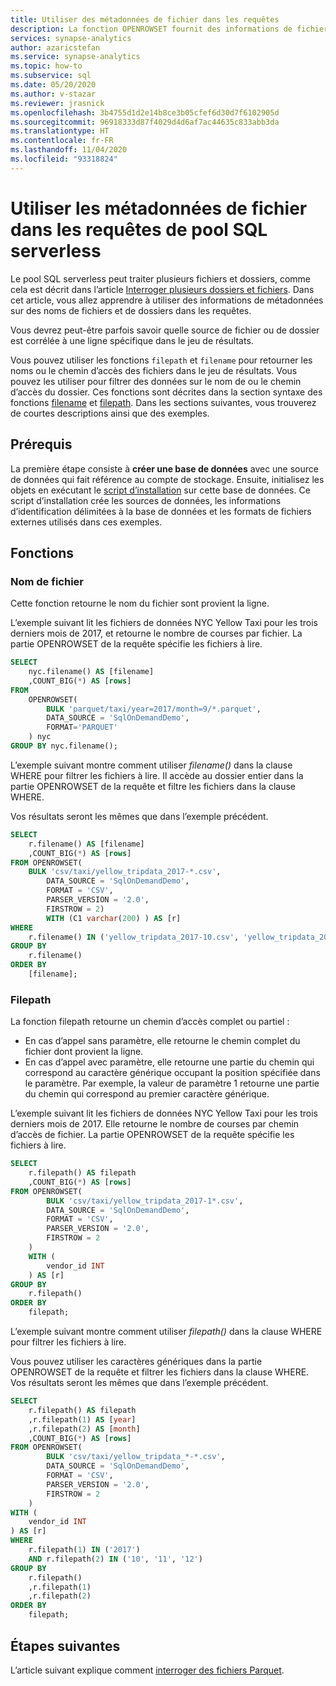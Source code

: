 ```yaml
---
title: Utiliser des métadonnées de fichier dans les requêtes
description: La fonction OPENROWSET fournit des informations de fichier et de chemin d’accès sur chaque fichier utilisé dans la requête pour filtrer ou analyser des données en fonction du nom de fichier ou du chemin d’accès du dossier.
services: synapse-analytics
author: azaricstefan
ms.service: synapse-analytics
ms.topic: how-to
ms.subservice: sql
ms.date: 05/20/2020
ms.author: v-stazar
ms.reviewer: jrasnick
ms.openlocfilehash: 3b4755d1d2e14b8ce3b05cfef6d30d7f6102905d
ms.sourcegitcommit: 96918333d87f4029d4d6af7ac44635c833abb3da
ms.translationtype: HT
ms.contentlocale: fr-FR
ms.lasthandoff: 11/04/2020
ms.locfileid: "93318824"
---
```

# <a name="use-file-metadata-in-serverless-sql-pool-queries"></a>Utiliser les métadonnées de fichier dans les requêtes de pool SQL serverless

Le pool SQL serverless peut traiter plusieurs fichiers et dossiers, comme cela est décrit dans l’article [Interroger plusieurs dossiers et fichiers](query-folders-multiple-csv-files.md). Dans cet article, vous allez apprendre à utiliser des informations de métadonnées sur des noms de fichiers et de dossiers dans les requêtes.

Vous devrez peut-être parfois savoir quelle source de fichier ou de dossier est corrélée à une ligne spécifique dans le jeu de résultats.

Vous pouvez utiliser les fonctions `filepath` et `filename` pour retourner les noms ou le chemin d’accès des fichiers dans le jeu de résultats. Vous pouvez les utiliser pour filtrer des données sur le nom de ou le chemin d’accès du dossier. Ces fonctions sont décrites dans la section syntaxe des fonctions [filename](query-data-storage.md#filename-function) et [filepath](query-data-storage.md#filepath-function). Dans les sections suivantes, vous trouverez de courtes descriptions ainsi que des exemples.

## <a name="prerequisites"></a>Prérequis

La première étape consiste à **créer une base de données** avec une source de données qui fait référence au compte de stockage. Ensuite, initialisez les objets en exécutant le [script d’installation](https://github.com/Azure-Samples/Synapse/blob/master/SQL/Samples/LdwSample/SampleDB.sql) sur cette base de données. Ce script d’installation crée les sources de données, les informations d’identification délimitées à la base de données et les formats de fichiers externes utilisés dans ces exemples.

## <a name="functions"></a>Fonctions

### <a name="filename"></a>Nom de fichier

Cette fonction retourne le nom du fichier sont provient la ligne.

L’exemple suivant lit les fichiers de données NYC Yellow Taxi pour les trois derniers mois de 2017, et retourne le nombre de courses par fichier. La partie OPENROWSET de la requête spécifie les fichiers à lire.

```sql
SELECT
    nyc.filename() AS [filename]
    ,COUNT_BIG(*) AS [rows]
FROM  
    OPENROWSET(
        BULK 'parquet/taxi/year=2017/month=9/*.parquet',
        DATA_SOURCE = 'SqlOnDemandDemo',
        FORMAT='PARQUET'
    ) nyc
GROUP BY nyc.filename();
```

L’exemple suivant montre comment utiliser *filename()* dans la clause WHERE pour filtrer les fichiers à lire. Il accède au dossier entier dans la partie OPENROWSET de la requête et filtre les fichiers dans la clause WHERE.

Vos résultats seront les mêmes que dans l’exemple précédent.

```sql
SELECT
    r.filename() AS [filename]
    ,COUNT_BIG(*) AS [rows]
FROM OPENROWSET(
    BULK 'csv/taxi/yellow_tripdata_2017-*.csv',
        DATA_SOURCE = 'SqlOnDemandDemo',
        FORMAT = 'CSV',
        PARSER_VERSION = '2.0',
        FIRSTROW = 2) 
        WITH (C1 varchar(200) ) AS [r]
WHERE
    r.filename() IN ('yellow_tripdata_2017-10.csv', 'yellow_tripdata_2017-11.csv', 'yellow_tripdata_2017-12.csv')
GROUP BY
    r.filename()
ORDER BY
    [filename];
```

### <a name="filepath"></a>Filepath

La fonction filepath retourne un chemin d’accès complet ou partiel :

- En cas d’appel sans paramètre, elle retourne le chemin complet du fichier dont provient la ligne.
- En cas d’appel avec paramètre, elle retourne une partie du chemin qui correspond au caractère générique occupant la position spécifiée dans le paramètre. Par exemple, la valeur de paramètre 1 retourne une partie du chemin qui correspond au premier caractère générique.

L’exemple suivant lit les fichiers de données NYC Yellow Taxi pour les trois derniers mois de 2017. Elle retourne le nombre de courses par chemin d’accès de fichier. La partie OPENROWSET de la requête spécifie les fichiers à lire.

```sql
SELECT
    r.filepath() AS filepath
    ,COUNT_BIG(*) AS [rows]
FROM OPENROWSET(
        BULK 'csv/taxi/yellow_tripdata_2017-1*.csv',
        DATA_SOURCE = 'SqlOnDemandDemo',
        FORMAT = 'CSV',
        PARSER_VERSION = '2.0',
        FIRSTROW = 2
    )
    WITH (
        vendor_id INT
    ) AS [r]
GROUP BY
    r.filepath()
ORDER BY
    filepath;
```

L’exemple suivant montre comment utiliser *filepath()* dans la clause WHERE pour filtrer les fichiers à lire.

Vous pouvez utiliser les caractères génériques dans la partie OPENROWSET de la requête et filtrer les fichiers dans la clause WHERE. Vos résultats seront les mêmes que dans l’exemple précédent.

```sql
SELECT
    r.filepath() AS filepath
    ,r.filepath(1) AS [year]
    ,r.filepath(2) AS [month]
    ,COUNT_BIG(*) AS [rows]
FROM OPENROWSET(
        BULK 'csv/taxi/yellow_tripdata_*-*.csv',
        DATA_SOURCE = 'SqlOnDemandDemo',
        FORMAT = 'CSV',
        PARSER_VERSION = '2.0',        
        FIRSTROW = 2
    )
WITH (
    vendor_id INT
) AS [r]
WHERE
    r.filepath(1) IN ('2017')
    AND r.filepath(2) IN ('10', '11', '12')
GROUP BY
    r.filepath()
    ,r.filepath(1)
    ,r.filepath(2)
ORDER BY
    filepath;
```

## <a name="next-steps"></a>Étapes suivantes

L’article suivant explique comment [interroger des fichiers Parquet](query-parquet-files.md).
